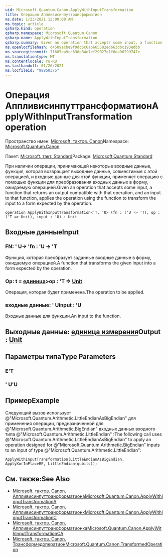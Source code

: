 ```yaml
---
uid: Microsoft.Quantum.Canon.ApplyWithInputTransformation
title: Операция Аппливисинпуттрансформатион
ms.date: 1/23/2021 12:00:00 AM
ms.topic: article
qsharp.kind: operation
qsharp.namespace: Microsoft.Quantum.Canon
qsharp.name: ApplyWithInputTransformation
qsharp.summary: Given an operation that accepts some input, a function that returns an output compatible with that operation, and an input to that function, applies the operation using the function to transform the input to a form expected by the operation.
ms.openlocfilehash: d4589acbe9f9dc6c6ab665582ed663dbc193edbb
ms.sourcegitcommit: 71605ea9cc630e84e7ef29027e1f0ea06299747e
ms.translationtype: MT
ms.contentlocale: ru-RU
ms.lasthandoff: 01/26/2021
ms.locfileid: "98850375"
---
```

# <a name="applywithinputtransformation-operation"></a><span data-ttu-id="be5f0-102">Операция Аппливисинпуттрансформатион</span><span class="sxs-lookup"><span data-stu-id="be5f0-102">ApplyWithInputTransformation operation</span></span>

<span data-ttu-id="be5f0-103">Пространство имен: [Microsoft. тактов. Canon](xref:Microsoft.Quantum.Canon)</span><span class="sxs-lookup"><span data-stu-id="be5f0-103">Namespace: [Microsoft.Quantum.Canon](xref:Microsoft.Quantum.Canon)</span></span>

<span data-ttu-id="be5f0-104">Пакет: [Microsoft. такт. Standard](https://nuget.org/packages/Microsoft.Quantum.Standard)</span><span class="sxs-lookup"><span data-stu-id="be5f0-104">Package: [Microsoft.Quantum.Standard](https://nuget.org/packages/Microsoft.Quantum.Standard)</span></span>


<span data-ttu-id="be5f0-105">При наличии операции, принимающей некоторые входные данные, функция, которая возвращает выходные данные, совместимые с этой операцией, и входные данные для этой функции, применяет операцию с помощью функции для преобразования входных данных в форму, ожидаемую операцией.</span><span class="sxs-lookup"><span data-stu-id="be5f0-105">Given an operation that accepts some input, a function that returns an output compatible with that operation, and an input to that function, applies the operation using the function to transform the input to a form expected by the operation.</span></span>

```qsharp
operation ApplyWithInputTransformation<'T, 'U> (fn : ('U -> 'T), op : ('T => Unit), input : 'U) : Unit
```


## <a name="input"></a><span data-ttu-id="be5f0-106">Входные данные</span><span class="sxs-lookup"><span data-stu-id="be5f0-106">Input</span></span>

### <a name="fn--u---t"></a><span data-ttu-id="be5f0-107">FN: ' U-> '</span><span class="sxs-lookup"><span data-stu-id="be5f0-107">fn : 'U -> 'T</span></span>

<span data-ttu-id="be5f0-108">Функция, которая преобразует заданные входные данные в форму, ожидаемую операцией.</span><span class="sxs-lookup"><span data-stu-id="be5f0-108">A function that transforms the given input into a form expected by the operation.</span></span>


### <a name="op--t--unit"></a><span data-ttu-id="be5f0-109">Op: t = [единица](xref:microsoft.quantum.lang-ref.unit)></span><span class="sxs-lookup"><span data-stu-id="be5f0-109">op : 'T => [Unit](xref:microsoft.quantum.lang-ref.unit)</span></span> 

<span data-ttu-id="be5f0-110">Операция, которая будет применена.</span><span class="sxs-lookup"><span data-stu-id="be5f0-110">The operation to be applied.</span></span>


### <a name="input--u"></a><span data-ttu-id="be5f0-111">входные данные: ' U</span><span class="sxs-lookup"><span data-stu-id="be5f0-111">input : 'U</span></span>

<span data-ttu-id="be5f0-112">Входные данные для функции.</span><span class="sxs-lookup"><span data-stu-id="be5f0-112">An input to the function.</span></span>



## <a name="output--unit"></a><span data-ttu-id="be5f0-113">Выходные данные: [единица измерения](xref:microsoft.quantum.lang-ref.unit)</span><span class="sxs-lookup"><span data-stu-id="be5f0-113">Output : [Unit](xref:microsoft.quantum.lang-ref.unit)</span></span>



## <a name="type-parameters"></a><span data-ttu-id="be5f0-114">Параметры типа</span><span class="sxs-lookup"><span data-stu-id="be5f0-114">Type Parameters</span></span>

### <a name="t"></a><span data-ttu-id="be5f0-115">Е</span><span class="sxs-lookup"><span data-stu-id="be5f0-115">'T</span></span>


### <a name="u"></a><span data-ttu-id="be5f0-116">' U</span><span class="sxs-lookup"><span data-stu-id="be5f0-116">'U</span></span>



## <a name="example"></a><span data-ttu-id="be5f0-117">Пример</span><span class="sxs-lookup"><span data-stu-id="be5f0-117">Example</span></span>

<span data-ttu-id="be5f0-118">Следующий вызов использует @"Microsoft.Quantum.Arithmetic.LittleEndianAsBigEndian" для применения операции, предназначенной для @"Microsoft.Quantum.Arithmetic.BigEndian" входных данных входного типа @"Microsoft.Quantum.Arithmetic.LittleEndian" :</span><span class="sxs-lookup"><span data-stu-id="be5f0-118">The following call uses @"Microsoft.Quantum.Arithmetic.LittleEndianAsBigEndian" to apply an operation designed for @"Microsoft.Quantum.Arithmetic.BigEndian" inputs to an input of type @"Microsoft.Quantum.Arithmetic.LittleEndian":</span></span>

```qsharp
ApplyWithInputTransformation(LittleEndianAsBigEndian, ApplyXorInPlaceBE, LittleEndian(qubits));
```

## <a name="see-also"></a><span data-ttu-id="be5f0-119">См. также:</span><span class="sxs-lookup"><span data-stu-id="be5f0-119">See Also</span></span>

- [<span data-ttu-id="be5f0-120">Microsoft. тактов. Canon. Аппливисинпуттрансформатиона</span><span class="sxs-lookup"><span data-stu-id="be5f0-120">Microsoft.Quantum.Canon.ApplyWithInputTransformationA</span></span>](xref:Microsoft.Quantum.Canon.ApplyWithInputTransformationA)
- [<span data-ttu-id="be5f0-121">Microsoft. тактов. Canon. Аппливисинпуттрансформатионк</span><span class="sxs-lookup"><span data-stu-id="be5f0-121">Microsoft.Quantum.Canon.ApplyWithInputTransformationC</span></span>](xref:Microsoft.Quantum.Canon.ApplyWithInputTransformationC)
- [<span data-ttu-id="be5f0-122">Microsoft. тактов. Canon. Аппливисинпуттрансформатионка</span><span class="sxs-lookup"><span data-stu-id="be5f0-122">Microsoft.Quantum.Canon.ApplyWithInputTransformationCA</span></span>](xref:Microsoft.Quantum.Canon.ApplyWithInputTransformationCA)
- [<span data-ttu-id="be5f0-123">Microsoft. тактов. Canon. Трансформедоператион</span><span class="sxs-lookup"><span data-stu-id="be5f0-123">Microsoft.Quantum.Canon.TransformedOperation</span></span>](xref:Microsoft.Quantum.Canon.TransformedOperation)